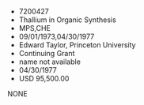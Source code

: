 * 7200427
* Thallium in Organic Synthesis
* MPS,CHE
* 09/01/1973,04/30/1977
* Edward Taylor, Princeton University
* Continuing Grant
*   name not available
* 04/30/1977
* USD 95,500.00

NONE